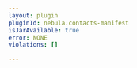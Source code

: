 ```yaml
---
layout: plugin
pluginId: nebula.contacts-manifest
isJarAvailable: true
error: NONE
violations: []

---
```

